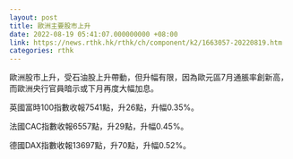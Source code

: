 ```yaml
---
layout: post
title: 歐洲主要股市上升
date: 2022-08-19 05:41:07.000000000 +08:00
link: https://news.rthk.hk/rthk/ch/component/k2/1663057-20220819.htm
categories: rthk
---
```


歐洲股市上升，受石油股上升帶動，但升幅有限，因為歐元區7月通脹率創新高，而歐洲央行官員暗示或下月再度大幅加息。

英國富時100指數收報7541點，升26點，升幅0.35%。

法國CAC指數收報6557點，升29點，升幅0.45%。

德國DAX指數收報13697點，升70點，升幅0.52%。
